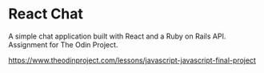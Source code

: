 # React Chat

A simple chat application built with React and a Ruby on Rails API. Assignment for The Odin Project.

https://www.theodinproject.com/lessons/javascript-javascript-final-project
